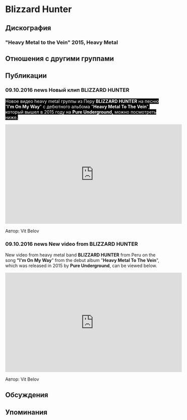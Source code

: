 # Blizzard Hunter



## Дискография

### "Heavy Metal to the Vein" 2015, Heavy Metal




## Отношения с другими группами


## Публикации

### 09.10.2016 news Новый клип BLIZZARD HUNTER

<p><font color="#ffffff" style="background-color: rgb(0, 0, 0);">Новое видео heavy metal группы из Перу <strong>BLIZZARD HUNTER</strong> на песню "<strong>I'm On My Way</strong>" с дебютного альбома "<strong>Heavy Metal To The Vein</strong>", который вышел в 2015 году на <strong>Pure Underground,</strong> можно посмотреть ниже.</font>&nbsp;</p><center><iframe width="560" height="315" src="https://www.youtube.com/embed/xkHIcBVgft8" frameborder="0" allowfullscreen=""></iframe><p></p></center>
Автор: Vit Belov

### 09.10.2016 news New video from BLIZZARD HUNTER

<p>New video from heavy metal band <strong>BLIZZARD HUNTER</strong> from Peru on the song <strong>"I'm On My Way</strong>" from the debut album "<strong>Heavy Metal To The Vein</strong>", which was released in 2015 by <strong>Pure Underground</strong>, can be viewed below.</p><center><iframe width="560" height="315" src="https://www.youtube.com/embed/xkHIcBVgft8" frameborder="0" allowfullscreen=""></iframe><p></p></center>
Автор: Vit Belov


## Обсуждения


## Упоминания

